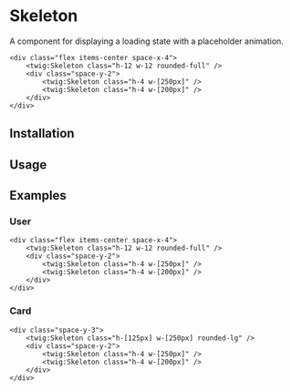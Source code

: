# Skeleton

A component for displaying a loading state with a placeholder animation.

```twig {"preview":true}
<div class="flex items-center space-x-4">
    <twig:Skeleton class="h-12 w-12 rounded-full" />
    <div class="space-y-2">
        <twig:Skeleton class="h-4 w-[250px]" />
        <twig:Skeleton class="h-4 w-[200px]" />
    </div>
</div>
```

## Installation

<!-- Placeholder: Installation -->

## Usage

<!-- Placeholder: Usage -->

## Examples

### User

```twig {"preview":true}
<div class="flex items-center space-x-4">
    <twig:Skeleton class="h-12 w-12 rounded-full" />
    <div class="space-y-2">
        <twig:Skeleton class="h-4 w-[250px]" />
        <twig:Skeleton class="h-4 w-[200px]" />
    </div>
</div>
```

### Card

```twig {"preview":true,"height":"250px"}
<div class="space-y-3">
    <twig:Skeleton class="h-[125px] w-[250px] rounded-lg" />
    <div class="space-y-2">
        <twig:Skeleton class="h-4 w-[250px]" />
        <twig:Skeleton class="h-4 w-[200px]" />
    </div>
</div>
```
